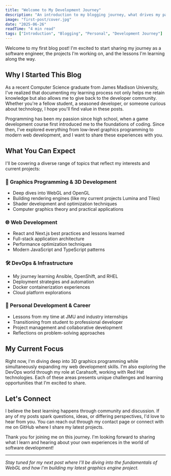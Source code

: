 ```yaml
---
title: "Welcome to My Development Journey"
description: "An introduction to my blogging journey, what drives my passion for technology, and what you can expect from future posts."
image: "first-post/cover.jpg"
date: "2025-06-26"
readTime: "4 min read"
tags: ["Introduction", "Blogging", "Personal", "Development Journey"]
---
```


Welcome to my first blog post! I'm excited to start sharing my journey as a software engineer, the projects I'm working on, and the lessons I'm learning along the way.

## Why I Started This Blog

As a recent Computer Science graduate from James Madison University, I've realized that documenting my learning process not only helps me retain knowledge but also allows me to give back to the developer community. Whether you're a fellow student, a seasoned developer, or someone curious about technology, I hope you'll find value in these posts.

Programming has been my passion since high school, when a game development course first introduced me to the foundations of coding. Since then, I've explored everything from low-level graphics programming to modern web development, and I want to share these experiences with you.

## What You Can Expect

I'll be covering a diverse range of topics that reflect my interests and current projects:

### 🎨 Graphics Programming & 3D Development
- Deep dives into WebGL and OpenGL
- Building rendering engines (like my current projects Lumina and Tiles)
- Shader development and optimization techniques
- Computer graphics theory and practical applications

### 🌐 Web Development
- React and Next.js best practices and lessons learned
- Full-stack application architecture
- Performance optimization techniques
- Modern JavaScript and TypeScript patterns

### 🛠️ DevOps & Infrastructure
- My journey learning Ansible, OpenShift, and RHEL
- Deployment strategies and automation
- Docker containerization experiences
- Cloud platform explorations

### 💭 Personal Development & Career
- Lessons from my time at JMU and industry internships
- Transitioning from student to professional developer
- Project management and collaborative development
- Reflections on problem-solving approaches

## My Current Focus

Right now, I'm diving deep into 3D graphics programming while simultaneously expanding my web development skills. I'm also exploring the DevOps world through my role at Carahsoft, working with Red Hat technologies. Each of these areas presents unique challenges and learning opportunities that I'm excited to share.

## Let's Connect

I believe the best learning happens through community and discussion. If any of my posts spark questions, ideas, or differing perspectives, I'd love to hear from you. You can reach out through my contact page or connect with me on GitHub where I share my latest projects.

Thank you for joining me on this journey. I'm looking forward to sharing what I learn and hearing about your own experiences in the world of software development!

---

*Stay tuned for my next post where I'll be diving into the fundamentals of WebGL and how I'm building my latest graphics engine project.*